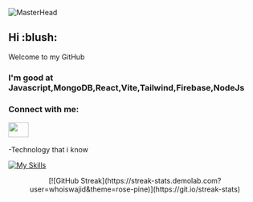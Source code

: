 
![MasterHead](https://i.ibb.co/xfnPXTL/3357954.jpg)

<h2> Hi :blush: </h2>
Welcome to my GitHub 


<h3 align="left"> I'm good at Javascript,MongoDB,React,Vite,Tailwind,Firebase,NodeJs 
</h3>
<h3 align="left">
  Connect with me: <p>
<a href="https://www.linkedin.com/in/daiyan-salam-694967245/" target="blank"><img align="center" src="https://cdn.jsdelivr.net/npm/simple-icons@3.0.1/icons/linkedin.svg" alt="" height="30" width="40" /></a>
</p> </h3>



-Technology that i know 


[![My Skills](https://skillicons.dev/icons?i=js,html,css,firebase,github,nodejs,react,vite,vscode,mongodb)](https://skillicons.dev)

<div align='center'>[![GitHub Streak](https://streak-stats.demolab.com?user=whoiswajid&theme=rose-pine)](https://git.io/streak-stats)</div>
